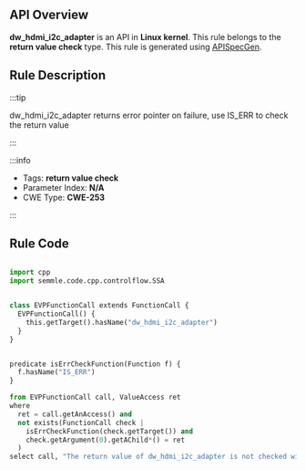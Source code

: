 ---
---


## API Overview
**dw_hdmi_i2c_adapter** is an API in **Linux kernel**. This rule belongs to the **return value check** type. This rule is generated using [APISpecGen](../../tools/APISpecGen).
## Rule Description

:::tip

dw_hdmi_i2c_adapter returns error pointer on failure, use IS_ERR to check the return value

:::

:::info

- Tags: **return value check**
- Parameter Index: **N/A**
- CWE Type: **CWE-253**

:::

## Rule Code
```python

import cpp
import semmle.code.cpp.controlflow.SSA


class EVPFunctionCall extends FunctionCall {
  EVPFunctionCall() {
    this.getTarget().hasName("dw_hdmi_i2c_adapter")
  }
}


predicate isErrCheckFunction(Function f) {
  f.hasName("IS_ERR") 
}

from EVPFunctionCall call, ValueAccess ret
where
  ret = call.getAnAccess() and
  not exists(FunctionCall check |
    isErrCheckFunction(check.getTarget()) and
    check.getArgument(0).getAChild*() = ret
  )
select call, "The return value of dw_hdmi_i2c_adapter is not checked with IS_ERR."
    
```